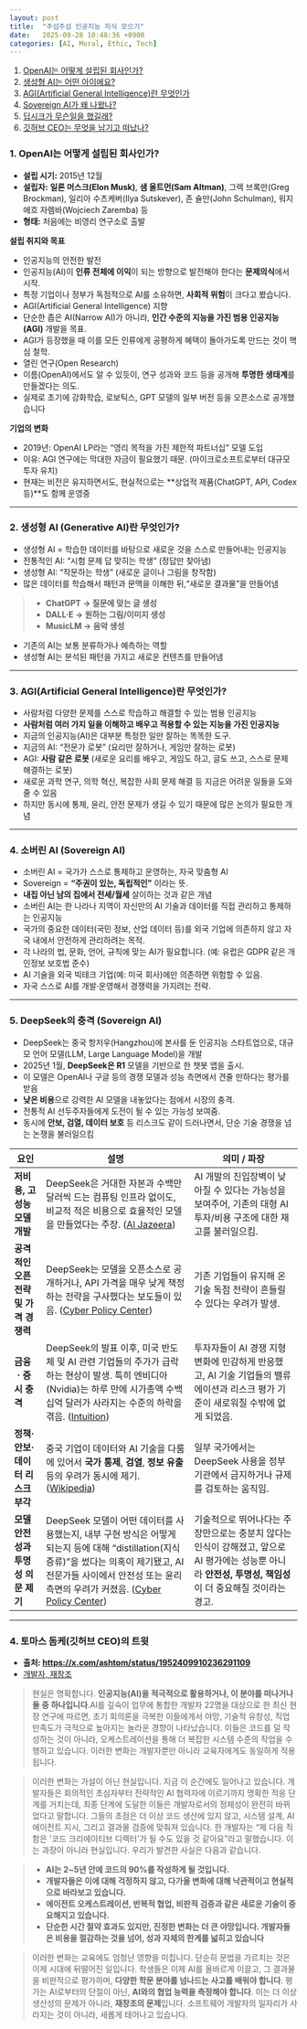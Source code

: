```yaml
---
layout: post
title:  "주섬주섬 인공지능 지식 모으기"
date:   2025-09-28 10:48:36 +0900
categories: [AI, Moral, Ethic, Tech]
---
```

1. [OpenAI는 어떻게 설립된 회사인가?](#1-openai는-어떻게-설립된-회사인가)
2. [생성형 AI는 어떤 아이에요?](#2-생성형-ai-generative-ai란-무엇인가)
3. [AGI(Artificial General Intelligence)란 무엇인가](#3-agiartificial-general-intelligence란-무엇인가)
4. [Sovereign AI가 왜 나왔나?](#4-소버린-ai-sovereign-ai)
5. [딥시크가 무슨일을 했길래?](#5-deepseek의-충격-sovereign-ai)
6. [깃허브 CEO는 무엇을 남기고 떠났나?](#4-토마스-돔케깃허브-ceo의-트윗)

### 1. OpenAI는 어떻게 설립된 회사인가?

- **설립 시기:** 2015년 12월
- **설립자:** **일론 머스크(Elon Musk)**, **샘 올트먼(Sam Altman)**, 그렉 브록만(Greg Brockman), 일리아 수츠케버(Ilya Sutskever), 존 슐만(John Schulman), 워지에흐 자렘바(Wojciech Zaremba) 등
- **형태:** 처음에는 비영리 연구소로 출발

**설립 취지와 목표**
* 인공지능의 안전한 발전
* 인공지능(AI)이 **인류 전체에 이익**이 되는 방향으로 발전해야 한다는 **문제의식**에서 시작.
* 특정 기업이나 정부가 독점적으로 AI를 소유하면, **사회적 위험**이 크다고 봤습니다.
* AGI(Artificial General Intelligence) 지향
* 단순한 좁은 AI(Narrow AI)가 아니라, **인간 수준의 지능을 가진 범용 인공지능(AGI)** 개발을 목표.
* AGI가 등장했을 때 이를 모든 인류에게 공평하게 혜택이 돌아가도록 만드는 것이 핵심 철학.
* 열린 연구(Open Research)
* 이름(OpenAI)에서도 알 수 있듯이, 연구 성과와 코드 등을 공개해 **투명한 생태계**를 만들겠다는 의도.
* 실제로 초기에 강화학습, 로보틱스, GPT 모델의 일부 버전 등을 오픈소스로 공개했습니다

**기업의 변화**
* 2019년: OpenAI LP라는 “영리 목적을 가진 제한적 파트너십” 모델 도입
* 이유: AGI 연구에는 막대한 자금이 필요했기 때문. (마이크로소프트로부터 대규모 투자 유치)
* 현재는 비전은 유지하면서도, 현실적으로는 **상업적 제품(ChatGPT, API, Codex 등)**도 함께 운영중

----------
### 2. 생성형 AI (Generative AI)란 무엇인가?
* 생성형 AI = 학습한 데이터를 바탕으로 새로운 것을 스스로 만들어내는 인공지능
* 전통적인 AI: “시험 문제 답 맞히는 학생” (정답만 찾아냄)
* 생성형 AI: “작문하는 학생” (새로운 글이나 그림을 창작함)
* 많은 데이터를 학습해서 패턴과 문맥을 이해한 뒤,“새로운 결과물”을 만들어냄
> * **ChatGPT → 질문에 맞는 글 생성**
> * **DALL·E → 원하는 그림/이미지 생성**
> * **MusicLM → 음악 생성**
* 기존의 AI는 보통 분류하거나 예측하는 역할
* 생성형 AI는 분석된 패턴을 가지고 새로운 컨텐츠를 만들어냄

----------
### 3. AGI(Artificial General Intelligence)란 무엇인가?

* 사람처럼 다양한 문제를 스스로 학습하고 해결할 수 있는 범용 인공지능
* **사람처럼 여러 가지 일을 이해하고 배우고 적용할 수 있는 지능을 가진 인공지능**
* 지금의 인공지능(AI)은 대부분 특정한 일만 잘하는 똑똑한 도구.
* 지금의 AI: “전문가 로봇” (요리만 잘하거나, 게임만 잘하는 로봇)
* AGI: **사람 같은 로봇** (새로운 요리를 배우고, 게임도 하고, 글도 쓰고, 스스로 문제 해결하는 로봇)
* 새로운 과학 연구, 의학 혁신, 복잡한 사회 문제 해결 등 지금은 어려운 일들을 도와줄 수 있음
* 하지만 동시에 통제, 윤리, 안전 문제가 생길 수 있기 때문에 많은 논의가 필요한 개념

----------

### 4. 소버린 AI (Sovereign AI)

* 소버린 AI = 국가가 스스로 통제하고 운영하는, 자국 맞춤형 AI
* Sovereign = **“주권이 있는, 독립적인”** 이라는 뜻.
* **내집 아닌 남의 집에서 전세/월세** 살이하는 것과 같은 개념
* 소버린 AI는 한 나라나 지역이 자신만의 AI 기술과 데이터를 직접 관리하고 통제하는 인공지능
* 국가의 중요한 데이터(국민 정보, 산업 데이터 등)를 외국 기업에 의존하지 않고 자국 내에서 안전하게 관리하려는 목적.
* 각 나라의 법, 문화, 언어, 규칙에 맞는 AI가 필요합니다. (예: 유럽은 GDPR 같은 개인정보 보호법 준수)
* AI 기술을 외국 빅테크 기업(예: 미국 회사)에만 의존하면 위험할 수 있음.
* 자국 스스로 AI를 개발·운영해서 경쟁력을 가지려는 전략.

----------

### 5. DeepSeek의 충격 (Sovereign AI)

* DeepSeek는 중국 항저우(Hangzhou)에 본사를 둔 인공지능 스타트업으로, 대규모 언어 모델(LLM, Large Language Model)을 개발
* 2025년 1월, **DeepSeek은 R1** 모델을 기반으로 한 챗봇 앱을 출시. 
* 이 모델은 OpenAI나 구글 등의 경쟁 모델과 성능 측면에서 견줄 만하다는 평가를 받음
* **낮은 비용**으로 강력한 AI 모델을 내놓았다는 점에서 시장의 충격.
* 전통적 AI 선두주자들에게 도전이 될 수 있는 가능성 보여줌.
* 동시에 **안보, 검열, 데이터 보호** 등 리스크도 같이 드러나면서, 단순 기술 경쟁을 넘는 논쟁을 불러일으킴

| 요인                      | 설명                                                                                                                                                        | 의미 / 파장                                                                                          |
| ------------------------- | --------------------------------------------------------------------------------------------------------------------------------------------------------- | ------------------------------------------------------------------------------------------------ |
| **저비용, 고성능 모델 개발**      | DeepSeek은 거대한 자본과 수백만 달러씩 드는 컴퓨팅 인프라 없이도, 비교적 적은 비용으로 효율적인 모델을 만들었다는 주장. ([Al Jazeera][1])                                                         | AI 개발의 진입장벽이 낮아질 수 있다는 가능성을 보여주어, 기존의 대형 AI 투자/비용 구조에 대한 재고를 불러일으킴.                             |
| **공격적인 오픈 전략 및 가격 경쟁력** | DeepSeek는 모델을 오픈소스로 공개하거나, API 가격을 매우 낮게 책정하는 전략을 구사했다는 보도들이 있음. ([Cyber Policy Center][2])                                                             | 기존 기업들이 유지해 온 기술 독점 전략이 흔들릴 수 있다는 우려가 발생.                                                      |
| **금융ㆍ증시 충격**            | DeepSeek의 발표 이후, 미국 반도체 및 AI 관련 기업들의 주가가 급락하는 현상이 발생. 특히 엔비디아(Nvidia)는 하루 만에 시가총액 수백십억 달러가 사라지는 수준의 하락을 겪음. ([Intuition][3])                       | 투자자들이 AI 경쟁 지형 변화에 민감하게 반응했고, AI 기술 기업들의 밸류에이션과 리스크 평가 기준이 새로워질 수밖에 없게 되었음.                      |
| **정책·안보·데이터 리스크 부각**    | 중국 기업이 데이터와 AI 기술을 다룸에 있어서 **국가 통제**, **검열**, **정보 유출** 등의 우려가 동시에 제기. ([Wikipedia][4])                                                               | 일부 국가에서는 DeepSeek 사용을 정부 기관에서 금지하거나 규제를 검토하는 움직임.                                          |
| **모델 안전성과 투명성 의문 제기**   | DeepSeek 모델이 어떤 데이터를 사용했는지, 내부 구현 방식은 어떻게 되는지 등에 대해 “distillation(지식 증류)”을 썼다는 의혹이 제기됐고, AI 전문가들 사이에서 안전성 또는 윤리 측면의 우려가 커졌음. ([Cyber Policy Center][2]) | 기술적으로 뛰어나다는 주장만으로는 충분치 않다는 인식이 강해졌고, 앞으로 AI 평가에는 성능뿐 아니라 **안전성, 투명성, 책임성**이 더 중요해질 것이라는 경고. |

[1]: https://www.aljazeera.com/economy/2025/1/28/why-chinas-ai-startup-deepseek-is-sending-shockwaves-through-global-tech?utm_source=chatgpt.com "What's DeepSeek, China's AI startup sending shockwaves ..."
[2]: https://cyber.fsi.stanford.edu/publication/taking-stock-deepseek-shock?utm_source=chatgpt.com "Taking Stock of the DeepSeek Shock | FSI"
[3]: https://www.intuition.com/deepseeks-market-shock-what-you-need-to-know/?utm_source=chatgpt.com "DeepSeek's market shock: What you need to know - Intuition"
[4]: https://en.wikipedia.org/wiki/DeepSeek_%28chatbot%29?utm_source=chatgpt.com "DeepSeek (chatbot)"


-----------

### 4. 토마스 돔케(깃허브 CEO)의 트윗
- **출처: https://x.com/ashtom/status/1952409910236291109**
- [개발자, 재창조](https://ashtom.github.io/developers-reinvented)

>현실은 명확합니다. **인공지능(AI)을 적극적으로 활용하거나, 이 분야를 떠나거나 둘 중 하나입니다**.AI를 깊숙이 업무에 통합한 개발자 22명을 대상으로 한 최신 현장 연구에 따르면, 초기 회의론을 극복한 이들에게서 야망, 기술적 유창성, 직업 만족도가 극적으로 높아지는 놀라운 경향이 나타났습니다. 이들은 코드를 덜 작성하는 것이 아니라, 오케스트레이션을 통해 더 복잡한 시스템 수준의 작업을 수행하고 있습니다. 이러한 변화는 개발자뿐만 아니라 교육자에게도 동일하게 적용됩니다. 

>이러한 변화는 가설이 아닌 현실입니다. 지금 이 순간에도 일어나고 있습니다. 개발자들은 회의적인 초심자부터 전략적인 AI 협력자에 이르기까지 명확한 적응 단계를 거치는데, 최종 단계에 도달한 이들은 개발자로서의 정체성이 완전히 바뀌었다고 말합니다. 그들의 초점은 더 이상 코드 생산에 있지 않고, 시스템 설계, AI 에이전트 지시, 그리고 결과물 검증에 맞춰져 있습니다. 한 개발자는 “제 다음 직함은 '코드 크리에이티브 디렉터'가 될 수도 있을 것 같아요”라고 말했습니다. 이는 과장이 아니라 현실입니다. 우리가 발견한 사실은 다음과 같습니다. 

> - **AI는 2~5년 안에 코드의 90%를 작성하게 될 것입니다.**
> - **개발자들은 이에 대해 걱정하지 않고, 다가올 변화에 대해 낙관적이고 현실적으로 바라보고 있습니다.**
> - **에이전트 오케스트레이션, 반복적 협업, 비판적 검증과 같은 새로운 기술이 중요해지고 있습니다.**
> - **단순한 시간 절약 효과도 있지만, 진정한 변화는 더 큰 야망입니다. 개발자들은 비용을 절감하는 것을 넘어, 성과 자체의 한계를 넓히고 있습니다**

>이러한 변화는 교육에도 엄청난 영향을 미칩니다. 단순히 문법을 가르치는 것은 이제 시대에 뒤떨어진 일입니다. 학생들은 이제 AI를 올바르게 이끌고, 그 결과물을 비판적으로 평가하며, **다양한 학문 분야를 넘나드는 사고를 배워야 합니다**. 평가는 AI로부터의 단절이 아닌, **AI와의 협업 능력을 측정해야 합니다**. 이는 더 이상 생산성의 문제가 아니라, **재창조의 문제**입니다. 소프트웨어 개발자의 일자리가 사라지는 것이 아니라, 새롭게 태어나고 있습니다.
